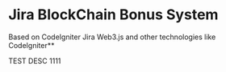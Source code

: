# Jira BlockChain Bonus System 

Based on CodeIgniter Jira Web3.js and other technologies like CodeIgniter**

TEST DESC  1111